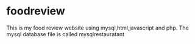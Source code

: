 # foodreview

This is my food review website using mysql,html,javascript and php.
The mysql database file is called mysqlrestauratant
